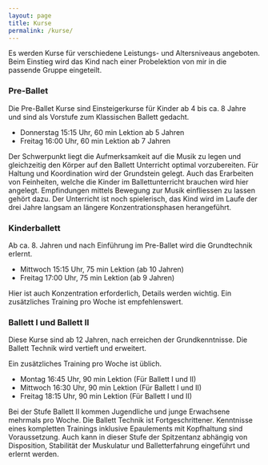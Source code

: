 ```yaml
---
layout: page
title: Kurse
permalink: /kurse/
---
```


Es werden Kurse für verschiedene Leistungs- und Altersniveaus angeboten. Beim Einstieg wird das Kind nach einer Probelektion von mir in die passende Gruppe eingeteilt.

### Pre-Ballet

Die Pre-Ballet Kurse sind Einsteigerkurse für Kinder ab 4 bis ca. 8 Jahre und sind als Vorstufe zum Klassischen Ballett gedacht.

* Donnerstag 15:15 Uhr, 60 min Lektion ab 5 Jahren
* Freitag 16:00 Uhr, 60 min Lektion ab 7 Jahren

Der Schwerpunkt liegt die Aufmerksamkeit auf die Musik zu legen und gleichzeitig den Körper auf den Ballett Unterricht optimal vorzubereiten. Für Haltung und Koordination wird der Grundstein gelegt. Auch das Erarbeiten von Feinheiten, welche die Kinder im Ballettunterricht brauchen wird hier angelegt. Empfindungen mittels Bewegung zur Musik einfliessen zu lassen gehört dazu.
Der Unterricht ist noch spielerisch, das Kind wird im Laufe der drei Jahre langsam an längere Konzentrationsphasen herangeführt.

### Kinderballett

Ab ca. 8. Jahren und nach Einführung im Pre-Ballet wird die Grundtechnik erlernt.

* Mittwoch 15:15 Uhr, 75 min Lektion (ab 10 Jahren)
* Freitag 17:00 Uhr, 75 min Lektion (ab 9 Jahren)

Hier ist auch Konzentration erforderlich, Details werden wichtig. Ein zusätzliches Training pro Woche ist empfehlenswert.

### Ballett I und Ballett II

Diese Kurse sind ab 12 Jahren, nach erreichen der Grundkenntnisse. Die Ballett Technik wird vertieft und erweitert.

Ein zusätzliches Training pro Woche ist üblich.

* Montag 16:45 Uhr, 90 min Lektion (Für Ballett I und II)
* Mittwoch 16:30 Uhr, 90 min Lektion (Für Ballett I und II)
* Freitag 18:15 Uhr, 90 min Lektion (Für Ballett I und II)

Bei der Stufe Ballett II kommen Jugendliche und junge Erwachsene mehrmals pro Woche.
Die Ballett Technik ist Fortgeschrittener. Kenntnisse eines kompletten Trainings inklusive Epaulements mit Kopfhaltung sind Voraussetzung.
Auch kann in dieser Stufe der Spitzentanz abhängig von Disposition, Stabilität der Muskulatur und Balletterfahrung eingeführt und erlernt werden.
